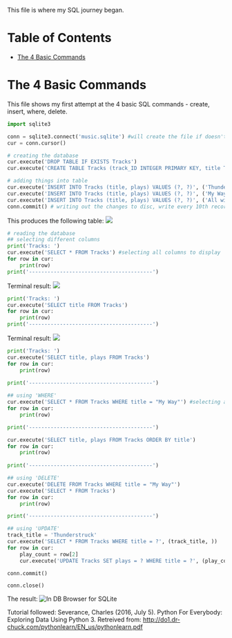 This file is where my SQL journey began.

# Table of Contents

* [The 4 Basic Commands](#The-4-Basic-Commands)

# The 4 Basic Commands

This file shows my first attempt at the 4 basic SQL commands - create, insert, where, delete. 

```python
import sqlite3

conn = sqlite3.connect('music.sqlite') #will create the file if doesn't already exists
cur = conn.cursor()

# creating the database
cur.execute('DROP TABLE IF EXISTS Tracks')
cur.execute('CREATE TABLE Tracks (track_ID INTEGER PRIMARY KEY, title TEXT, plays INTEGER)')

# adding things into table
cur.execute('INSERT INTO Tracks (title, plays) VALUES (?, ?)', ('Thunderstruck', 20))
cur.execute('INSERT INTO Tracks (title, plays) VALUES (?, ?)', ('My Way', 15))
cur.execute('INSERT INTO Tracks (title, plays) VALUES (?, ?)', ('All with you', 100))
conn.commit() # writing out the changes to disc, write every 10th record, for e.g.
```

This produces the following table:
![](https://github.com/ezhentan/schoolprojects/blob/master/Exploring%20SQL%20Basics/The%204%20Basic%20Commands/Images/DB%20Browser%201.png)

```python
# reading the database
## selecting different columns
print('Tracks: ')
cur.execute('SELECT * FROM Tracks') #selecting all columns to display
for row in cur:
    print(row)
print('----------------------------------------')
```

Terminal result:
![](https://github.com/ezhentan/schoolprojects/blob/master/Exploring%20SQL%20Basics/The%204%20Basic%20Commands/Images/Terminal%203.png)

```python
print('Tracks: ')
cur.execute('SELECT title FROM Tracks')
for row in cur:
    print(row)
print('----------------------------------------')
```

Terminal result:
![](https://github.com/ezhentan/schoolprojects/blob/master/Exploring%20SQL%20Basics/The%204%20Basic%20Commands/Images/Terminal%202.png)

```python    
print('Tracks: ')
cur.execute('SELECT title, plays FROM Tracks')
for row in cur:
    print(row)
    
print('----------------------------------------')

## using 'WHERE'
cur.execute('SELECT * FROM Tracks WHERE title = "My Way"') #selecting a track by title
for row in cur:
    print(row)

print('----------------------------------------')

cur.execute('SELECT title, plays FROM Tracks ORDER BY title')
for row in cur:
    print(row)
    
print('----------------------------------------')

## using 'DELETE'
cur.execute('DELETE FROM Tracks WHERE title = "My Way"')
cur.execute('SELECT * FROM Tracks')
for row in cur:
    print(row)

print('----------------------------------------')

## using 'UPDATE'
track_title = 'Thunderstruck'
cur.execute('SELECT * FROM Tracks WHERE title = ?', (track_title, ))
for row in cur:
    play_count = row[2]
    cur.execute('UPDATE Tracks SET plays = ? WHERE title = ?', (play_count + 1, track_title))

conn.commit()

conn.close()
```
The result: 
![In DB Browser for SQLite](https://github.com/ezhentan/schoolprojects/blob/master/Exploring%20SQL%20Basics/The%204%20Basic%20Commands/Images/DB%20Browser%202.png)

Tutorial followed: Severance, Charles (2016, July 5). Python For Everybody: Exploring Data Using Python 3. Retreived from: http://do1.dr-chuck.com/pythonlearn/EN_us/pythonlearn.pdf
